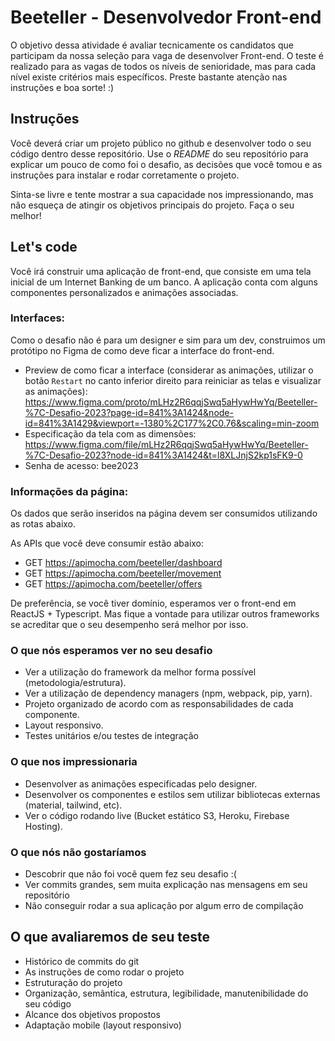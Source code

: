 # Beeteller - Desenvolvedor Front-end

O objetivo dessa atividade é avaliar tecnicamente os candidatos que participam da nossa seleção para vaga de desenvolver Front-end. O teste é realizado para as vagas de todos os níveis de senioridade, mas para cada nível existe critérios mais específicos. 
Preste bastante atenção nas instruções e boa sorte! :)


## Instruções

Você deverá criar um projeto público no github e desenvolver todo o seu código dentro desse repositório. Use o *README* do seu repositório para explicar um pouco de como foi o desafio, as decisões que você tomou e as instruções para instalar e rodar corretamente o projeto.

Sinta-se livre e tente mostrar a sua capacidade nos impressionando, mas não esqueça de atingir os objetivos principais do projeto. Faça o seu melhor!

## Let's code

Você irá construir uma aplicação de front-end, que consiste em uma tela inicial de um Internet Banking de um banco. A aplicação conta com alguns componentes personalizados e animações associadas.


### Interfaces:
Como o desafio não é para um designer e sim para um dev, construimos um protótipo no Figma de como deve ficar a interface do front-end.
* Preview de como ficar a interface (considerar as animações, utilizar o botão `Restart` no canto inferior direito para reiniciar as telas e visualizar as animações): https://www.figma.com/proto/mLHz2R6qqjSwq5aHywHwYq/Beeteller-%7C-Desafio-2023?page-id=841%3A1424&node-id=841%3A1429&viewport=-1380%2C177%2C0.76&scaling=min-zoom
* Especificação da tela com as dimensões: https://www.figma.com/file/mLHz2R6qqjSwq5aHywHwYq/Beeteller-%7C-Desafio-2023?node-id=841%3A1424&t=l8XLJnjS2kp1sFK9-0
* Senha de acesso: bee2023


### Informações da página:
Os dados que serão inseridos na página devem ser consumidos utilizando as rotas abaixo.

As APIs que você deve consumir estão abaixo:
* GET https://apimocha.com/beeteller/dashboard
* GET https://apimocha.com/beeteller/movement
* GET https://apimocha.com/beeteller/offers

De preferência, se você tiver domínio, esperamos ver o front-end em ReactJS + Typescript. Mas fique a vontade para utilizar outros frameworks se acreditar que o seu desempenho será melhor por isso.


### O que nós esperamos ver no seu desafio

* Ver a utilização do framework da melhor forma possível (metodologia/estrutura).
* Ver a utilização de dependency managers (npm, webpack, pip, yarn).
* Projeto organizado de acordo com as responsabilidades de cada componente.
* Layout responsivo.
* Testes unitários e/ou testes de integração

### O que nos impressionaria
* Desenvolver as animações especificadas pelo designer.
* Desenvolver os componentes e estilos sem utilizar bibliotecas externas (material, tailwind, etc).
* Ver o código rodando live (Bucket estático S3, Heroku, Firebase Hosting).

### O que nós não gostaríamos

* Descobrir que não foi você quem fez seu desafio :(
* Ver commits grandes, sem muita explicação nas mensagens em seu repositório 
* Não conseguir rodar a sua aplicação por algum erro de compilação

## O que avaliaremos de seu teste

* Histórico de commits do git
* As instruções de como rodar o projeto
* Estruturação do projeto
* Organização, semântica, estrutura, legibilidade, manutenibilidade do seu código
* Alcance dos objetivos propostos
* Adaptação mobile (layout responsivo)
